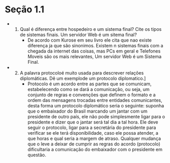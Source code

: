 
# Seção 1.1
   -  1) Qual é diferença entre hospedeiro e um sistema final? Cite os tipos de sistemas finais. Um servidor Web é um sitema final?
            * De acordo com Kurose em seu livro ele cita que nao existe diferença ja que são sinonimos. Existem n sistemas finais com a chegada da internet das coisas, mas PCs em geral e Telefones Moveis são os mais relevantes, Um servidor Web é um Sistema Final.
   -  2) A palavra protocoloé muito usada para descrever relações diplomáticas. Dê um exemplode um protocolo diplomatico.]
            * Protocolo é um acordo entre as partes que se comunicam, estabelecendo como se dará a comunicação, ou seja, um conjunto de regras e convenções que definem o formato e a ordem das mensagens trocadas entre entidades comunicantes, desta forma um protocolo diplomático seria o seguinte: suponha que o embaixador do Brasil marcando um jantar com um presidente de outro país, ele não pode simplesmente ligar para o presidente e dizer que o jantar será tal dia a tal hora. Ele deve seguir o protocolo, ligar para a secretária do presidente para verificar se ele terá disponibilidade, caso ele possa atender, a que horas e qual seria a margem de atraso. Qualquer mudança que o leve a deixar de cumprir as regras do acordo (protocolo) dificultaria a comunicação do embaixador com o presidente em questão.
